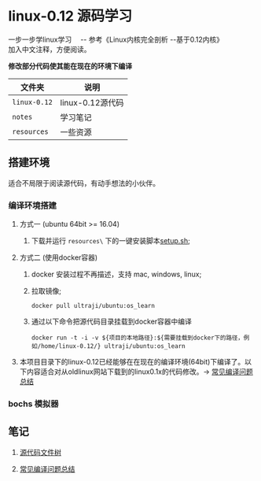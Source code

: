 # linux-0.12 源码学习

一步一步学linux学习 &emsp;-- 参考《Linux内核完全剖析 --基于0.12内核》  
加入中文注释，方便阅读。

**修改部分代码使其能在现在的环境下编译**

| 文件夹        | 说明                  |
| ------------ | -------------------- |
| `linux-0.12` | linux-0.12源代码      |
| `notes`      | 学习笔记              |
| `resources`  | 一些资源              |

## 搭建环境

适合不局限于阅读源代码，有动手想法的小伙伴。

### 编译环境搭建

1. 方式一 (ubuntu 64bit >= 16.04)
    
    1. 下载并运行 `resources\` 下的一键安装脚本[setup.sh](resources\setup.sh);

2. 方式二 (使用docker容器)

    1. docker 安装过程不再描述，支持 mac, windows, linux;

    2. 拉取镜像;

        ```shell
        docker pull ultraji/ubuntu:os_learn
        ```

    3. 通过以下命令把源代码目录挂载到docker容器中编译

        ```shell
        docker run -t -i -v ${项目的本地路径}:${需要挂载到docker下的路径，例如/home/linux-0.12/} ultraji/ubuntu:os_learn 
        ```

3. 本项目目录下的linux-0.12已经能够在在现在的编译环境(64bit)下编译了。以下内容适合对从oldlinux网站下载到的linux0.1x的代码修改。-> [常见编译问题总结](notes/make_problem.md)

### bochs 模拟器

## 笔记

1. [源代码文件树](notes/tree.md)

2. [常见编译问题总结](notes/make_problem.md)